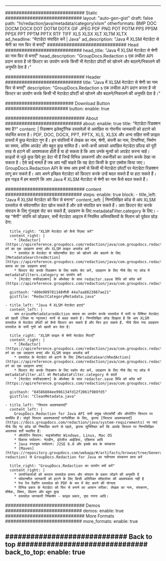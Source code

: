
---
############################# Static ############################
layout: "auto-gen-gist" 
draft: false
path: "hi/redaction/java/metadata/category/xlsm"
otherformats: BMP DOC DOCM DOCX DOT DOTM DOTX GIF JPEG PDF PNG POT POTM PPS PPSM PPSX PPT PPTM PPTX RTF TIFF XLS XLSX XLT XLTM XLTX  
ad_headline: "मेटाडेटा संपादित करें | Java"
ad_description: "Java में XLSM मेटाडेटा से श्रेणी का नाम फिर से बनाएँ"
############################# Head ############################
head_title: "Java में XLSM मेटाडेटा से श्रेणी का नाम फिर से बनाएँ"
head_description: "GroupDocs.Redaction s एक लचीला API प्रदान करता है जो फ़िल्टर का उपयोग करके किसी भी मेटाडेटा प्रॉपर्टी को खोजने और बदलने/निकालने की अनुमति देता है।"

############################# Header ############################
title: "Java में XLSM मेटाडेटा से श्रेणी का नाम फिर से बनाएँ"
description: "GroupDocs.Redaction s एक लचीला API प्रदान करता है जो फ़िल्टर का उपयोग करके किसी भी मेटाडेटा प्रॉपर्टी को खोजने और बदलने/निकालने की अनुमति देता है।"

######################### Download Button #######################
button:
    enable: true

############################# About ############################
about:
    enable: true
    title: "मेटाडेटा रिडक्शन क्या है?"
    content: |
        रिडक्शन इलेक्ट्रॉनिक दस्तावेज़ों से अवांछित या गोपनीय जानकारी को हटाने को संदर्भित करता है। PDF, DOC, DOCX, PPT, PPTX, XLS, XLSX और अन्य सहित सभी फ़ाइल प्रारूपों में कुछ मेटाडेटा गुण हैं। इन संपत्तियों में लेखक का नाम, श्रेणी, कंपनी का नाम, टिप्पणियां, निर्माण का समय, अंतिम अपडेट और बहुत कुछ शामिल हैं। कभी-कभी आपको अवांछित मेटाडेटा फ़ील्ड को पूरी तरह से हटाने की आवश्यकता होती है या हो सकता है कि आप उनके मूल्यों को अपडेट करना चाहें। फ़ाइलों से जुड़े कुछ छिपे हुए डेटा भी हैं जिन्हें विभिन्न उपकरणों और तकनीकों का उपयोग करके देखा जा सकता है। ऐसे कई मामले हैं जब आप नहीं चाहते कि यह डेटा किसी के द्वारा एक्सेस किया जाए। GroupDocs.Redaction API के साथ आप इनमें से किसी भी मेटाडेटा प्रॉपर्टी पर मेटाडेटा रिडक्शन लागू कर सकते हैं। आप अपने इच्छित मेटाडेटा को फ़िल्टर करके उन्हें बदल सकते हैं या हटा सकते हैं। इस गाइड में हम बताएंगे कि आप Java में XLSM मेटाडेटा से श्रेणी का नाम कैसे बदल सकते हैं।

############################# content ############################
steps:
    enable: true
    block:
    - title_left: "Java में XLSM मेटाडेटा को फिर से बनाना"
      content_left: |
        निम्नलिखित कोड से आप XLSM दस्तावेज़ से संवेदनशील डेटा खोज सकते हैं और उसे संपादित कर सकते हैं। आप फ़िल्टर सेट करके संपादन के लिए गुंजाइश सेट कर सकते हैं, उदाहरण के लिए metadataFilter.category के लिए। - यह “श्रेणी” संपत्ति को छोड़कर, सभी मेटाडेटा आइटम में नियमित अभिव्यक्तियों के मिलान को पूर्ववत छोड़ देगा: 

      title_right: "XLSM मेटाडेटा को कैसे रिएक्ट करें"
      content_right: |
        * [Redactor](https://apireference.groupdocs.com/redaction/java/com.groupdocs.redaction/Redactor) वर्ग का एक उदाहरण बनाएं और XLSM फ़ाइल अपलोड करें
        * दस्तावेज़ के मेटाडेटा से संवेदनशील डेटा को खोजने और बदलने के लिए [MetadataSearchredAction](https://apireference.groupdocs.com/redaction/java/com.groupdocs.redaction.redactions/MetadataSearchRedaction) क्लास का एक उदाहरण बनाएं
        * फ़िल्टर सेट करके रिडक्शन के लिए स्कोप सेट करें, उदाहरण के लिए नीचे दिए गए कोड में metadataFilters.category का उपयोग करें
        * [मेटाडेटा सर्चरेडएक्शन] के ऑब्जेक्ट के साथ redactor.save विधि को कॉल करें (https://apireference.groupdocs.com/redaction/java/com.groupdocs.redaction.redactions/MetadataSearchRedaction) 

      gisthash: "480e989781148सीडी 44a7aa8823887ae21"
      gistfile: "RedactCategoryMetadata.java"
      
    - title_left: "Java में XLSM मेटाडेटा हटाएं"
      content_left: |
        आप eraseMetadataredAction क्लास का उपयोग करके दस्तावेज़ में सभी या विशिष्ट मेटाडेटा को खाली (रिक्त या न्यूनतम) मानों से बदल सकते हैं। निम्नलिखित कोड दिखाता है कि आप XLSM दस्तावेज़ से मेटाडेटा प्रॉपर्टी को कैसे फ़िल्टर कर सकते हैं और फिर हटा सकते हैं. नीचे दिया गया उदाहरण दस्तावेज़ के सभी गुणों को खाली कर देता है: 
        
      title_right: "XLSM फ़ाइल से श्रेणी मेटाडेटा मिटाएँ"
      content_right: |
        * [Redactor](https://apireference.groupdocs.com/redaction/java/com.groupdocs.redaction/Redactor) वर्ग का एक उदाहरण बनाएं और XLSM फ़ाइल अपलोड करें
        * दस्तावेज़ के मेटाडेटा को हटाने के लिए [MetadataSearchRedAction](https://apireference.groupdocs.com/redaction/java/com.groupdocs.redaction.redactions/MetadataSearchRedaction) वर्ग का एक उदाहरण बनाएं
        * फ़िल्टर सेट करके रिडक्शन के लिए स्कोप सेट करें, उदाहरण के लिए नीचे दिए गए कोड में metadataFilter.all को MetaDataFilter.category से बदलें
        * [मेटाडेटा सर्चरेडएक्शन] के ऑब्जेक्ट के साथ redactor.save विधि को कॉल करें (https://apireference.groupdocs.com/redaction/java/com.groupdocs.redaction.redactions/MetadataSearchRedaction) 
        
      gisthash: "84586804ee996134fd12f2061f989fd5"
      gistfile: "CleanMetadata.java"

    - title_left: "सिस्टम आवश्यकताएँ"
      content_left: |
        GroupDocs.Redaction for Java API सभी प्रमुख प्लेटफ़ॉर्मों और ऑपरेटिंग सिस्टम पर समर्थित हैं। संपूर्ण सिस्टम आवश्यकताएँ मार्गदर्शिका के लिए, कृपया [सिस्टम आवश्यकताएँ](https://docs.groupdocs.com/redaction/java/system-requirements) पर जाएं नीचे दिए गए कोड को निष्पादित करने से पहले, कृपया सुनिश्चित करें कि आपके सिस्टम पर निम्नलिखित आवश्यक शर्तें स्थापित हैं:
        * ऑपरेटिंग सिस्टम: माइक्रोसॉफ्ट Windows, Linux, Mac OS
        * विकास पर्यावरण: नेटबीन, इंटेलीज आईडिया, एक्लिप्स आदि
        * Java रनटाइम पर्यावरण: J2SE 6.0 और इसके बाद के संस्करण
        * [Maven](https://repository.groupdocs.com/webapp/#/artifacts/browse/tree/General/repo/com/groupdocs/groupdocs-redaction) से GroupDocs.Redaction for Java का नवीनतम संस्करण प्राप्त करें
        
      title_right: "GroupDocs.Redaction का उपयोग क्यों करें"
      content_right: |
        * उपयोगकर्ताओं को कस्टम दस्तावेज़ प्रारूप और संपादन के प्रकार जोड़ने की अनुमति दें
        * संवेदनशील जानकारी को हटाने के लिए किसी अतिरिक्त सॉफ़्टवेयर की आवश्यकता नहीं है
        * पेज रेंज रेंडरिंग दस्तावेज़ को PDF के रूप में सेट करने की योग्यता
        * विभिन्न प्रकार के मेटाडेटा को फिर से बनाने का आसान तरीका: लेखक का नाम, संस्करण, शीर्षक, विषय, विवरण और बहुत कुछ
        * दस्तावेज़ जानकारी निष्कर्षण - फ़ाइल प्रकार, पृष्ठ गणना आदि।
        

############################# Demos ############################
demos:
    enable: true
############################# More Formats ############################
more_formats:
    enable: true

############################# Back to top ###############################
back_to_top:
    enable: true
---